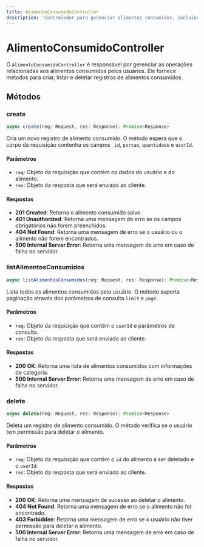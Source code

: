 ```yaml
---
title: AlimentoConsumidoController
description: 'Controlador para gerenciar alimentos consumidos, incluindo criação, listagem e exclusão.'
---
```


# AlimentoConsumidoController

O `AlimentoConsumidoController` é responsável por gerenciar as operações relacionadas aos alimentos consumidos pelos usuários. Ele fornece métodos para criar, listar e deletar registros de alimentos consumidos.

## Métodos

### create

```typescript
async create(req: Request, res: Response): Promise<Response>
```

Cria um novo registro de alimento consumido. O método espera que o corpo da requisição contenha os campos `_id`, `porcao`, `quantidade` e `userId`.

#### Parâmetros

- `req`: Objeto da requisição que contém os dados do usuário e do alimento.
- `res`: Objeto da resposta que será enviado ao cliente.

#### Respostas

- **201 Created**: Retorna o alimento consumido salvo.
- **401 Unauthorized**: Retorna uma mensagem de erro se os campos obrigatórios não forem preenchidos.
- **404 Not Found**: Retorna uma mensagem de erro se o usuário ou o alimento não forem encontrados.
- **500 Internal Server Error**: Retorna uma mensagem de erro em caso de falha no servidor.

### listAlimentosConsumidos

```typescript
async listAlimentosConsumidos(req: Request, res: Response): Promise<Response>
```

Lista todos os alimentos consumidos pelo usuário. O método suporta paginação através dos parâmetros de consulta `limit` e `page`.

#### Parâmetros

- `req`: Objeto da requisição que contém o `userId` e parâmetros de consulta.
- `res`: Objeto da resposta que será enviado ao cliente.

#### Respostas

- **200 OK**: Retorna uma lista de alimentos consumidos com informações de categoria.
- **500 Internal Server Error**: Retorna uma mensagem de erro em caso de falha no servidor.

### delete

```typescript
async delete(req: Request, res: Response): Promise<Response>
```

Deleta um registro de alimento consumido. O método verifica se o usuário tem permissão para deletar o alimento.

#### Parâmetros

- `req`: Objeto da requisição que contém o `id` do alimento a ser deletado e o `userId`.
- `res`: Objeto da resposta que será enviado ao cliente.

#### Respostas

- **200 OK**: Retorna uma mensagem de sucesso ao deletar o alimento.
- **404 Not Found**: Retorna uma mensagem de erro se o alimento não for encontrado.
- **403 Forbidden**: Retorna uma mensagem de erro se o usuário não tiver permissão para deletar o alimento.
- **500 Internal Server Error**: Retorna uma mensagem de erro em caso de falha no servidor.